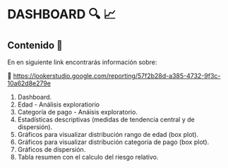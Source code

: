 # DASHBOARD :mag: :chart_with_upwards_trend:

## Contenido :dart:

En en siguiente link encontrarás información sobre:

:link: https://lookerstudio.google.com/reporting/57f2b28d-a385-4732-9f3c-10a62d8e279e

1. Dashboard.
2. Edad - Análisis exploratiorio
3. Categoría de pago - Anáisis exploratorio.
4. Estadísticas descriptivas (medidas de tendencia central y de dispersión).
5. Gráficos para visualizar distribución rango de edad (box plot).
6. Gráficos para visualizar distribución categoría de pago (box plot).
7. Gráficos de dispersión.
8. Tabla resumen con el calculo del riesgo relativo.
